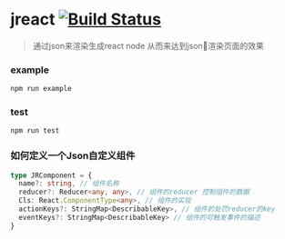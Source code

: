 # jreact [![Build Status](https://travis-ci.org/guoshencheng/JsonReact.svg?branch=master)](https://travis-ci.org/guoshencheng/JsonReact)

> 通过json来渲染生成react node 从而来达到json渲染页面的效果

### example

```bash
npm run example
```

### test

```bash
npm run test
```

### 如何定义一个Json自定义组件

```typescript
type JRComponent = {
  name?: string, // 组件名称
  reducer?: Reducer<any, any>, // 组件的reducer 控制组件的数据
  Cls: React.ComponentType<any>, // 组件的实现
  actionKeys?: StringMap<DescribableKey>, // 组件的处罚reducer的key
  eventKeys?: StringMap<DescribableKey> // 组件的可触发事件的描述
}
```
